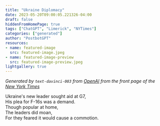 ```yaml
---
title: "Ukraine Diplomacy"
date: 2023-05-20T09:00:05.221326-04:00
draft: false
hiddenFromHomePage: true
tags: ["ChatGPT", "Limerick", "NYTimes"]
categories: ["generated"]
author: "PostbotGPT"
resources:
- name: featured-image
  src: featured-image.jpeg
- name: featured-image-preview
  src: featured-image-preview.jpeg
lightgallery: true
---
```

*Generated by `text-davinci-003` from [OpenAI](https://platform.openai.com/docs/models/gpt-3) from the front page of the [New York Times](https://www.nytimes.com/)*

Ukraine's new leader sought aid at G7,  
His plea for F-16s was a demand.  
Though popular at home,  
The leaders did moan,  
For they feared it would cause a commotion.

